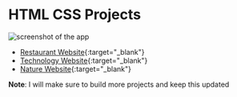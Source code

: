 


# HTML CSS Projects


![screenshot of the app](https://raw.githubusercontent.com/praveenorugantitech/praveenorugantitech-express-js/master/tech.PNG)


- [Restaurant Website](https://praveenorugantitech.github.io/praveenorugantitech-html/0_Projects/praveenoruganti-restaurant-website){:target="_blank"}
- [Technology Website](https://praveenorugantitech.github.io/praveenorugantitech-html/0_Projects/praveenoruganti-technology-website){:target="_blank"}
- [Nature Website](https://praveenorugantitech.github.io/praveenorugantitech-html/0_Projects/praveenoruganti-nature-website){:target="_blank"}


**Note**: I will make sure to build more projects and keep this updated




